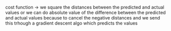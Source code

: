 cost function -> we square the distances between the predicted and actual values or we can do absolute value of the difference between the predicted and actual values because to cancel the negative distances and we send this trhough a gradient descent algo which predicts the values